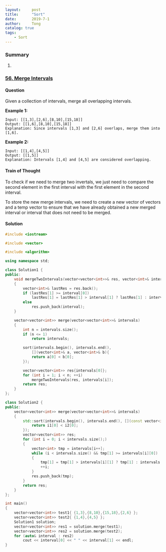 ```yaml
---
layout:     post
title:      "Sort"
date:       2019-7-1
author:     Tong
catalog: true
tags:
    - Sort
---
```


### Summary

1.


### [56. Merge Intervals](https://leetcode.com/problems/merge-intervals/)

#### Question

Given a collection of intervals, merge all overlapping intervals.

__Example 1:__
```
Input: [[1,3],[2,6],[8,10],[15,18]]
Output: [[1,6],[8,10],[15,18]]
Explanation: Since intervals [1,3] and [2,6] overlaps, merge them into [1,6].
```

__Example 2:__
```
Input: [[1,4],[4,5]]
Output: [[1,5]]
Explanation: Intervals [1,4] and [4,5] are considered overlapping.
```

#### Train of Thought

To check if we need to merge two invertals, we just need to compare the second element in the first interval with the first element in the second interval.

To store the new merge intervals, we need to create a new vector of vectors and a temp vector to ensure that we have already obtained a new merged interval or interval that does not need to be merged.

#### Solution
```cpp
#include <iostream>

#include <vector>

#include <algorithm>

using namespace std;

class Solution1 {
public:
	void mergeTwoIntervals(vector<vector<int>>& res, vector<int>& interval)
	{
		vector<int>& lastRes = res.back();
		if (lastRes[1] >= interval[0])
			lastRes[1] = lastRes[1] > interval[1] ? lastRes[1] : interval[1];
		else
			res.push_back(interval);
	}

	vector<vector<int>> merge(vector<vector<int>>& intervals)
	{
		int n = intervals.size();
		if (n <= 1)
			return intervals;

		sort(intervals.begin(), intervals.end(),
			[](vector<int>& a, vector<int>& b){
			return a[0] < b[0];
		});

		vector<vector<int>> res{intervals[0]};
		for (int i = 1; i < n; ++i)
			mergeTwoIntervals(res, intervals[i]);
		return res;
	}
};

class Solution2 {
public:
    vector<vector<int>> merge(vector<vector<int>>& intervals)
    {
        std::sort(intervals.begin(), intervals.end(), [](const vector<int>& i1, const vector<int>& i2){
            return i1[0] < i2[0];
        });
        vector<vector<int>> res;
        for (int i = 0; i < intervals.size();)
        {
            vector<int> tmp = intervals[i++];
            while (i < intervals.size() && tmp[1] >= intervals[i][0])
            {
                tmp[1] = tmp[1] > intervals[i][1] ? tmp[1] : intervals[i][1];
                ++i;
            }
            res.push_back(tmp);
        }
        return res;
    }
};

int main()
{
	vector<vector<int>> test1{ {1,3},{8,10},{15,18},{2,6} };
	vector<vector<int>> test2{ {1,4},{4,5} };
	Solution1 solution;
	vector<vector<int>> res1 = solution.merge(test1);
	vector<vector<int>> res2 = solution.merge(test2);
	for (auto& interval : res2)
		cout << interval[0] << " " << interval[1] << endl;
}
```
